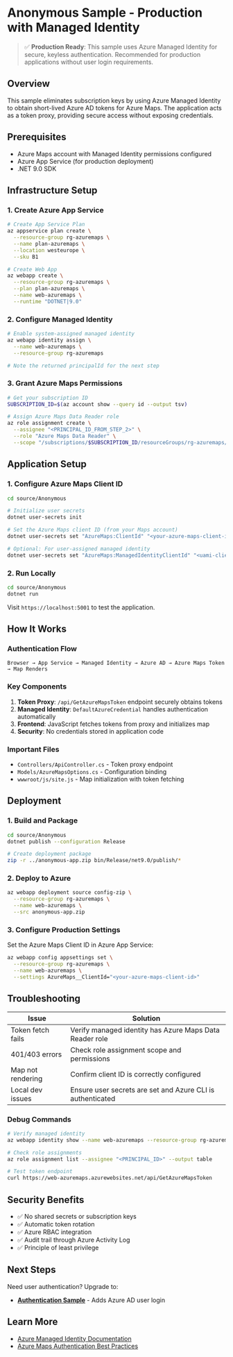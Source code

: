 # Anonymous Sample - Production with Managed Identity

> ✅ **Production Ready**: This sample uses Azure Managed Identity for secure, keyless authentication. Recommended for production applications without user login requirements.

## Overview

This sample eliminates subscription keys by using Azure Managed Identity to obtain short-lived Azure AD tokens for Azure Maps. The application acts as a token proxy, providing secure access without exposing credentials.

## Prerequisites

- Azure Maps account with Managed Identity permissions configured
- Azure App Service (for production deployment)
- .NET 9.0 SDK

## Infrastructure Setup

### 1. Create Azure App Service

```bash
# Create App Service Plan
az appservice plan create \
  --resource-group rg-azuremaps \
  --name plan-azuremaps \
  --location westeurope \
  --sku B1

# Create Web App
az webapp create \
  --resource-group rg-azuremaps \
  --plan plan-azuremaps \
  --name web-azuremaps \
  --runtime "DOTNET|9.0"
```

### 2. Configure Managed Identity

```bash
# Enable system-assigned managed identity
az webapp identity assign \
  --name web-azuremaps \
  --resource-group rg-azuremaps

# Note the returned principalId for the next step
```

### 3. Grant Azure Maps Permissions

```bash
# Get your subscription ID
SUBSCRIPTION_ID=$(az account show --query id --output tsv)

# Assign Azure Maps Data Reader role
az role assignment create \
  --assignee "<PRINCIPAL_ID_FROM_STEP_2>" \
  --role "Azure Maps Data Reader" \
  --scope "/subscriptions/$SUBSCRIPTION_ID/resourceGroups/rg-azuremaps/providers/Microsoft.Maps/accounts/map-azuremaps"
```

## Application Setup

### 1. Configure Azure Maps Client ID

```bash
cd source/Anonymous

# Initialize user secrets
dotnet user-secrets init

# Set the Azure Maps client ID (from your Maps account)
dotnet user-secrets set "AzureMaps:ClientId" "<your-azure-maps-client-id>"

# Optional: For user-assigned managed identity
dotnet user-secrets set "AzureMaps:ManagedIdentityClientId" "<uami-client-id>"
```

### 2. Run Locally

```bash
cd source/Anonymous
dotnet run
```

Visit `https://localhost:5001` to test the application.

## How It Works

### Authentication Flow
```
Browser → App Service → Managed Identity → Azure AD → Azure Maps Token → Map Renders
```

### Key Components

1. **Token Proxy**: `/api/GetAzureMapsToken` endpoint securely obtains tokens
2. **Managed Identity**: `DefaultAzureCredential` handles authentication automatically
3. **Frontend**: JavaScript fetches tokens from proxy and initializes map
4. **Security**: No credentials stored in application code

### Important Files
- `Controllers/ApiController.cs` - Token proxy endpoint
- `Models/AzureMapsOptions.cs` - Configuration binding
- `wwwroot/js/site.js` - Map initialization with token fetching

## Deployment

### 1. Build and Package

```bash
cd source/Anonymous
dotnet publish --configuration Release

# Create deployment package
zip -r ../anonymous-app.zip bin/Release/net9.0/publish/*
```

### 2. Deploy to Azure

```bash
az webapp deployment source config-zip \
  --resource-group rg-azuremaps \
  --name web-azuremaps \
  --src anonymous-app.zip
```

### 3. Configure Production Settings

Set the Azure Maps Client ID in Azure App Service:

```bash
az webapp config appsettings set \
  --resource-group rg-azuremaps \
  --name web-azuremaps \
  --settings AzureMaps__ClientId="<your-azure-maps-client-id>"
```

## Troubleshooting

| Issue | Solution |
|-------|----------|
| Token fetch fails | Verify managed identity has Azure Maps Data Reader role |
| 401/403 errors | Check role assignment scope and permissions |
| Map not rendering | Confirm client ID is correctly configured |
| Local dev issues | Ensure user secrets are set and Azure CLI is authenticated |

### Debug Commands

```bash
# Verify managed identity
az webapp identity show --name web-azuremaps --resource-group rg-azuremaps

# Check role assignments
az role assignment list --assignee "<PRINCIPAL_ID>" --output table

# Test token endpoint
curl https://web-azuremaps.azurewebsites.net/api/GetAzureMapsToken
```

## Security Benefits

- ✅ No shared secrets or subscription keys
- ✅ Automatic token rotation
- ✅ Azure RBAC integration
- ✅ Audit trail through Azure Activity Log
- ✅ Principle of least privilege

## Next Steps

Need user authentication? Upgrade to:
- **[Authentication Sample](../Authentication/README.md)** - Adds Azure AD user login

## Learn More

- [Azure Managed Identity Documentation](https://docs.microsoft.com/azure/active-directory/managed-identities-azure-resources/overview)
- [Azure Maps Authentication Best Practices](https://docs.microsoft.com/azure/azure-maps/authentication-best-practices)
